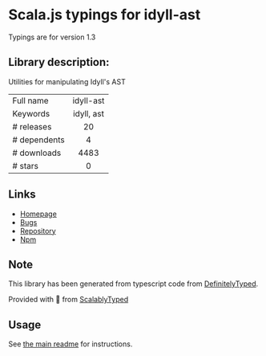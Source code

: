
# Scala.js typings for idyll-ast

Typings are for version 1.3

## Library description:
Utilities for manipulating Idyll's AST

|                    |                 |
| ------------------ | :-------------: |
| Full name          | idyll-ast |
| Keywords           | idyll, ast |
| # releases         | 20 |
| # dependents       | 4 |
| # downloads        | 4483 |
| # stars            | 0 |

## Links
- [Homepage](https://github.com/idyll-lang/idyll/tree/master/packages/idyll-ast)
- [Bugs](https://github.com/idyll-lang/idyll/tree/master/packages/idyll-ast)
- [Repository](https://github.com/idyll-lang/idyll)
- [Npm](https://www.npmjs.com/package/idyll-ast)
    


## Note
This library has been generated from typescript code from [DefinitelyTyped](https://definitelytyped.org).

Provided with :purple_heart: from [ScalablyTyped](https://github.com/oyvindberg/ScalablyTyped)

## Usage
See [the main readme](../../readme.md) for instructions.


